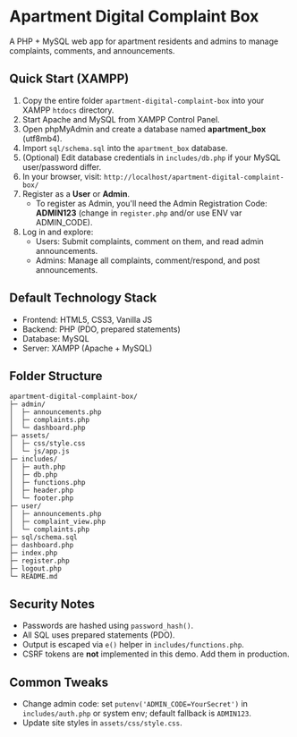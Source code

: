 # Apartment Digital Complaint Box

A PHP + MySQL web app for apartment residents and admins to manage complaints, comments, and announcements.

## Quick Start (XAMPP)

1. Copy the entire folder `apartment-digital-complaint-box` into your XAMPP `htdocs` directory.
2. Start Apache and MySQL from XAMPP Control Panel.
3. Open phpMyAdmin and create a database named **apartment_box** (utf8mb4).
4. Import `sql/schema.sql` into the `apartment_box` database.
5. (Optional) Edit database credentials in `includes/db.php` if your MySQL user/password differ.
6. In your browser, visit: `http://localhost/apartment-digital-complaint-box/`
7. Register as a **User** or **Admin**.
   - To register as Admin, you'll need the Admin Registration Code: **ADMIN123** (change in `register.php` and/or use ENV var ADMIN_CODE).
8. Log in and explore:
   - Users: Submit complaints, comment on them, and read admin announcements.
   - Admins: Manage all complaints, comment/respond, and post announcements.

## Default Technology Stack

- Frontend: HTML5, CSS3, Vanilla JS
- Backend: PHP (PDO, prepared statements)
- Database: MySQL
- Server: XAMPP (Apache + MySQL)

## Folder Structure

```
apartment-digital-complaint-box/
├─ admin/
│  ├─ announcements.php
│  ├─ complaints.php
│  └─ dashboard.php
├─ assets/
│  ├─ css/style.css
│  └─ js/app.js
├─ includes/
│  ├─ auth.php
│  ├─ db.php
│  ├─ functions.php
│  ├─ header.php
│  └─ footer.php
├─ user/
│  ├─ announcements.php
│  ├─ complaint_view.php
│  └─ complaints.php
├─ sql/schema.sql
├─ dashboard.php
├─ index.php
├─ register.php
├─ logout.php
└─ README.md
```

## Security Notes

- Passwords are hashed using `password_hash()`.
- All SQL uses prepared statements (PDO).
- Output is escaped via `e()` helper in `includes/functions.php`.
- CSRF tokens are **not** implemented in this demo. Add them in production.

## Common Tweaks

- Change admin code: set `putenv('ADMIN_CODE=YourSecret')` in `includes/auth.php` or system env; default fallback is `ADMIN123`.
- Update site styles in `assets/css/style.css`.
